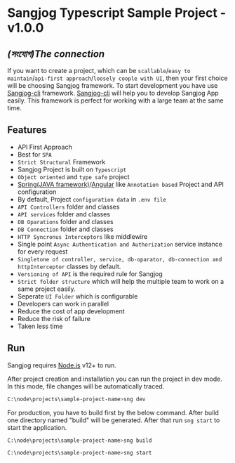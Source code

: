 # Sangjog Typescript Sample Project - v1.0.0
## _(সংযোগ)The connection_
If you want to create a project, which can be `scallable`/`easy to maintain`/`api-first approach`/`loosely coople with UI`, then your first choice will be choosing Sangjog framework.
To start development you have use [Sangjog-cli](https://www.npmjs.com/package/sangjog-cli) framework. [Sangjog-cli](https://www.npmjs.com/package/sangjog-cli) will help you to develop Sangjog App easily. This framework is perfect for working with a large team at the same time.

## Features
- API First Approach
- Best for `SPA`
- `Strict Structural` Framework
- Sangjog Project is built on `Typescript`
- `Object oriented` and `type safe` project
- [Spring(JAVA framework)](https://docs.spring.io/spring-framework/docs/3.2.x/spring-framework-reference/html/mvc.html)/[Angular](https://angular.io/start) like `Annotation based` Project and API configuration
- By default, Project `configuration data` in `.env file`
- `API Controllers` folder and classes
- `API services`  folder and classes
- `DB Oparations`  folder and classes
- `DB Connection`  folder and classes
- `HTTP Syncronus Interceptors` like middlewire
- Single point `Async Authentication and Authorization` service instance for every request
- `Singletone of controller, service, db-oparator, db-connection and httpInterceptor` classes by default.
- `Versioning of API` is the required rule for Sangjog
- `Strict folder structure` which will help the multiple team to work on a same project easily.
- Seperate `UI Folder` which is configurable
- Developers can work in parallel
- Reduce the cost of app development
- Reduce the risk of failure
- Taken less time


## Run
Sangjog requires [Node.js](https://nodejs.org/) v12+ to run.

After project creation and installation you can run the project in dev mode. In this mode, file changes will be automatically traced.
```sh
C:\node\projects\sample-project-name>sng dev
```
For production, you have to build first by the below command. After build one directory named "build" will be generated. 
After that run `sng start` to start the application.
```sh
C:\node\projects\sample-project-name>sng build
```
```sh
C:\node\projects\sample-project-name>sng start
```
